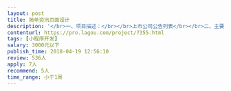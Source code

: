```yaml
---                
layout: post       
title: 简单资讯页面设计           
description: '</br>一、项目描述：</br></br>上市公司公告列表</br></br>二、主要功能点：</br>根据产品原型设计微信小程序</br>三、人员要求：</br></br>需要会微信小程序开发设计</br>'     
contenturl: https://pro.lagou.com/project/7355.html      
tags: [小程序开发]            
salary: 3000元以下          
publish_time: 2018-04-19 12:56:10         
review: 536人                   
apply: 7人                   
recommend: 5人                   
time_range: 小于1周              
---                 
```

